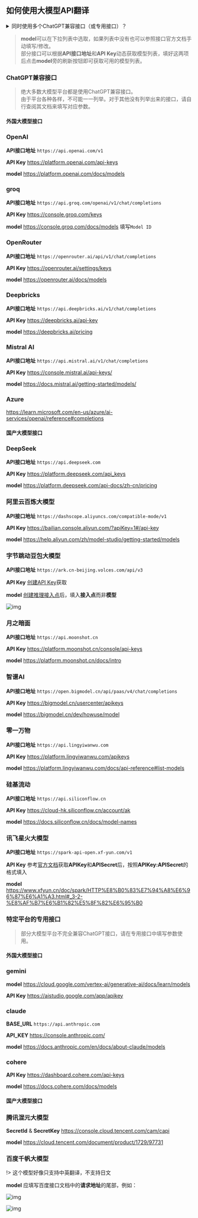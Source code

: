## 如何使用大模型API翻译


<details>
  <summary>同时使用多个ChatGPT兼容接口（或专用接口）？</summary>
  如果只是有多个不同的密钥想要轮询，只需用|分割就可以了。<br>
  但有时想要同时使用多个不同的api接口地址/prompt/model/参数等来对比翻译效果。方法是：<br>
  点击右下方的“+”按钮
  <img src="https://image.lunatranslator.org/zh/damoxing/extraapi1.png">
  弹出一个窗口，选择ChatGPT兼容接口（或专用接口），并为之取个名字。这样会复制一份当前ChatGPT兼容接口（或专用接口）的设置和api。
  <img src="https://image.lunatranslator.org/zh/damoxing/extraapi2.png">
  激活复制的接口，并可以进行单独设置。复制的接口可以和原接口一起运行，从而使用多个不同的设置来运行。
  <img src="https://image.lunatranslator.org/zh/damoxing/extraapi3.png">
</details>

>**model**可以在下拉列表中选取，如果列表中没有也可以参照接口官方文档手动填写/修改。<br>
>部分接口可以根据**API接口地址**和**API Key**动态获取模型列表，填好这两项后点击**model**旁的刷新按钮即可获取可用的模型列表。


### ChatGPT兼容接口

>绝大多数大模型平台都是使用ChatGPT兼容接口。<br>由于平台各种各样，不可能一一列举。对于其他没有列举出来的接口，请自行查阅其文档来填写对应参数。

#### 外国大模型接口

<!-- tabs:start -->

### **OpenAI**

**API接口地址** `https://api.openai.com/v1` 

**API Key** https://platform.openai.com/api-keys

**model** https://platform.openai.com/docs/models

### **groq**

**API接口地址** `https://api.groq.com/openai/v1/chat/completions`

**API Key** https://console.groq.com/keys

**model** https://console.groq.com/docs/models 填写`Model ID`

### **OpenRouter**

**API接口地址** `https://openrouter.ai/api/v1/chat/completions`

**API Key** https://openrouter.ai/settings/keys

**model** https://openrouter.ai/docs/models

### **Deepbricks**

**API接口地址** `https://api.deepbricks.ai/v1/chat/completions`

**API Key** https://deepbricks.ai/api-key

**model** https://deepbricks.ai/pricing

### **Mistral AI**

**API接口地址** `https://api.mistral.ai/v1/chat/completions`

**API Key** https://console.mistral.ai/api-keys/

**model** https://docs.mistral.ai/getting-started/models/

### **Azure**

https://learn.microsoft.com/en-us/azure/ai-services/openai/reference#completions

<!-- tabs:end -->

#### 国产大模型接口


<!-- tabs:start -->

### **DeepSeek**

**API接口地址** `https://api.deepseek.com`

**API Key** https://platform.deepseek.com/api_keys

**model** https://platform.deepseek.com/api-docs/zh-cn/pricing

### **阿里云百炼大模型**

**API接口地址** `https://dashscope.aliyuncs.com/compatible-mode/v1`

**API Key** https://bailian.console.aliyun.com/?apiKey=1#/api-key

**model** https://help.aliyun.com/zh/model-studio/getting-started/models

### **字节跳动豆包大模型**

**API接口地址** `https://ark.cn-beijing.volces.com/api/v3`

**API Key** [创建API Key](https://console.volcengine.com/ark/region:ark+cn-beijing/apiKey?apikey=%7B%7D)获取

**model** [创建推理接入点](https://console.volcengine.com/ark/region:ark+cn-beijing/endpoint?current=1&pageSize=10)后，填入**接入点**而非**模型**

![img](https://image.lunatranslator.org/zh/damoxing/doubao.png)


### **月之暗面**

**API接口地址** `https://api.moonshot.cn`

**API Key** https://platform.moonshot.cn/console/api-keys

**model** https://platform.moonshot.cn/docs/intro

### **智谱AI**

**API接口地址** `https://open.bigmodel.cn/api/paas/v4/chat/completions`

**API Key** https://bigmodel.cn/usercenter/apikeys

**model** https://bigmodel.cn/dev/howuse/model

### **零一万物**

**API接口地址** `https://api.lingyiwanwu.com`

**API Key** https://platform.lingyiwanwu.com/apikeys

**model** https://platform.lingyiwanwu.com/docs/api-reference#list-models
 
### **硅基流动**

**API接口地址** `https://api.siliconflow.cn`

**API Key** https://cloud-hk.siliconflow.cn/account/ak

**model** https://docs.siliconflow.cn/docs/model-names

### **讯飞星火大模型**

**API接口地址** `https://spark-api-open.xf-yun.com/v1`

**API Key** 参考[官方文档](https://www.xfyun.cn/doc/spark/HTTP%E8%B0%83%E7%94%A8%E6%96%87%E6%A1%A3.html#_3-%E8%AF%B7%E6%B1%82%E8%AF%B4%E6%98%8E)获取**APIKey**和**APISecret**后，按照**APIKey:APISecret**的格式填入

**model** https://www.xfyun.cn/doc/spark/HTTP%E8%B0%83%E7%94%A8%E6%96%87%E6%A1%A3.html#_3-2-%E8%AF%B7%E6%B1%82%E5%8F%82%E6%95%B0

<!-- tabs:end -->

### 特定平台的专用接口


>部分大模型平台不完全兼容ChatGPT接口，请在专用接口中填写参数使用。

#### 外国大模型接口


<!-- tabs:start -->

### **gemini**

**model** https://cloud.google.com/vertex-ai/generative-ai/docs/learn/models

**API Key** https://aistudio.google.com/app/apikey

### **claude**

**BASE_URL** `https://api.anthropic.com`

**API_KEY** https://console.anthropic.com/

**model**  https://docs.anthropic.com/en/docs/about-claude/models

### **cohere**

**API Key** https://dashboard.cohere.com/api-keys

**model** https://docs.cohere.com/docs/models


<!-- tabs:end -->


#### 国产大模型接口

<!-- tabs:start -->

### **腾讯混元大模型**

**SecretId** & **SecretKey** https://console.cloud.tencent.com/cam/capi

**model** https://cloud.tencent.com/document/product/1729/97731

### **百度千帆大模型**

!> 这个模型好像只支持中英翻译，不支持日文 

**model** 应填写百度接口文档中的**请求地址**的尾部，例如：

![img](https://image.lunatranslator.org/zh/damoxing/qianfan1.png)

![img](https://image.lunatranslator.org/zh/damoxing/qianfan2.png)

<!-- tabs:end -->
